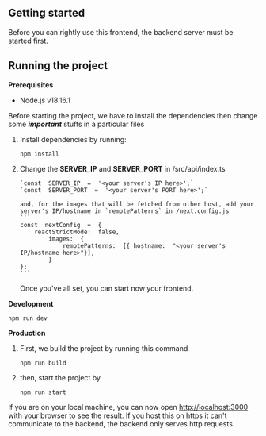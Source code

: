 ## Getting started

Before you can rightly use this frontend, the backend server must be started first.

## Running the project

**Prerequisites**

- Node.js v18.16.1

Before starting the project, we have to install the dependencies then change some **_important_** stuffs in a particular files

1.  Install dependencies by running:

    `npm install`

2.  Change the **SERVER_IP** and **SERVER_PORT** in /src/api/index.ts

        `const  SERVER_IP  =  '<your server's IP here>';`
        `const  SERVER_PORT  =  '<your server's PORT here>';`

        and, for the images that will be fetched from other host, add your server's IP/hostname in `remotePatterns` in /next.config.js
        ```
        const  nextConfig  =  {
        	reactStrictMode:  false,
        		images:  {
        			remotePatterns:  [{ hostname:  "<your server's IP/hostname here>"}],
        		}
        };
        ```

    Once you've all set, you can start now your frontend.

**Development**

    npm run dev

**Production**

1.  First, we build the project by running this command

        npm run build

2.  then, start the project by

        npm run start

If you are on your local machine, you can now open [http://localhost:3000](http://localhost:3000/) with your browser to see the result. If you host this on https it can't communicate to the backend, the backend only serves http requests.
